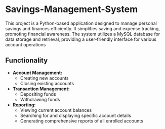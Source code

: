 # Savings-Management-System
This project is a Python-based application designed to manage personal savings and finances efficiently. It simplifies saving and expense tracking, promoting financial awareness. The system utilizes a MySQL database for data storage and retrieval, providing a user-friendly interface for various account operations

## Functionality
- **Account Management:**
  - Creating new accounts
  - Closing existing accounts
- **Transaction Management:**
  - Depositing funds
  - Withdrawing funds
- **Reporting:**
  - Viewing current account balances
  - Searching for and displaying specific account details
  - Generating comprehensive reports of all enrolled accounts
